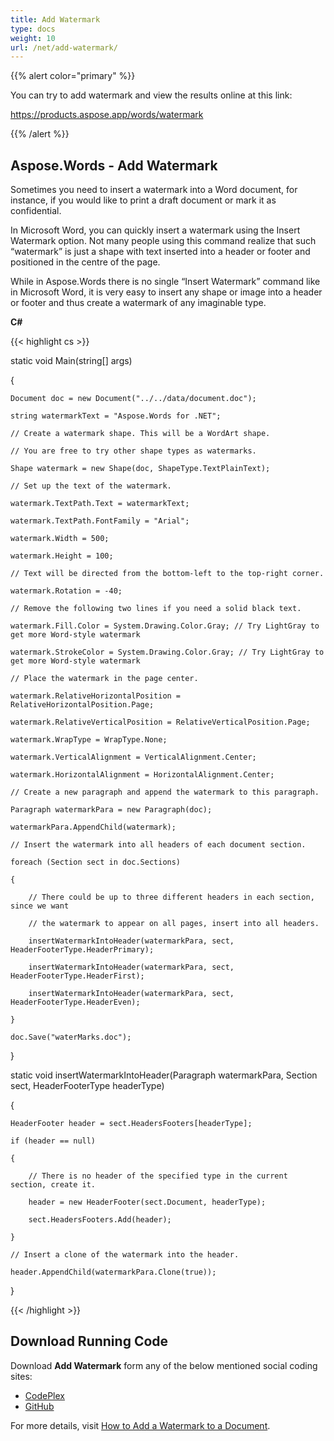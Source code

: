 ```yaml
---
title: Add Watermark
type: docs
weight: 10
url: /net/add-watermark/
---
```


{{% alert color="primary" %}} 

You can try to add watermark and view the results online at this link:

<https://products.aspose.app/words/watermark>

{{% /alert %}} 
## **Aspose.Words - Add Watermark**
Sometimes you need to insert a watermark into a Word document, for instance, if you would like to print a draft document or mark it as confidential.

In Microsoft Word, you can quickly insert a watermark using the Insert Watermark option. Not many people using this command realize that such “watermark” is just a shape with text inserted into a header or footer and positioned in the centre of the page.

While in Aspose.Words there is no single “Insert Watermark” command like in Microsoft Word, it is very easy to insert any shape or image into a header or footer and thus create a watermark of any imaginable type.

**C#**

{{< highlight cs >}}

 static void Main(string[] args)

{

	Document doc = new Document("../../data/document.doc");

	string watermarkText = "Aspose.Words for .NET";

	// Create a watermark shape. This will be a WordArt shape.

	// You are free to try other shape types as watermarks.

	Shape watermark = new Shape(doc, ShapeType.TextPlainText);

	// Set up the text of the watermark.

	watermark.TextPath.Text = watermarkText;

	watermark.TextPath.FontFamily = "Arial";

	watermark.Width = 500;

	watermark.Height = 100;

	// Text will be directed from the bottom-left to the top-right corner.

	watermark.Rotation = -40;

	// Remove the following two lines if you need a solid black text.

	watermark.Fill.Color = System.Drawing.Color.Gray; // Try LightGray to get more Word-style watermark

	watermark.StrokeColor = System.Drawing.Color.Gray; // Try LightGray to get more Word-style watermark

	// Place the watermark in the page center.

	watermark.RelativeHorizontalPosition = RelativeHorizontalPosition.Page;

	watermark.RelativeVerticalPosition = RelativeVerticalPosition.Page;

	watermark.WrapType = WrapType.None;

	watermark.VerticalAlignment = VerticalAlignment.Center;

	watermark.HorizontalAlignment = HorizontalAlignment.Center;

	// Create a new paragraph and append the watermark to this paragraph.

	Paragraph watermarkPara = new Paragraph(doc);

	watermarkPara.AppendChild(watermark);

	// Insert the watermark into all headers of each document section.

	foreach (Section sect in doc.Sections)

	{

		// There could be up to three different headers in each section, since we want

		// the watermark to appear on all pages, insert into all headers.

		insertWatermarkIntoHeader(watermarkPara, sect, HeaderFooterType.HeaderPrimary);

		insertWatermarkIntoHeader(watermarkPara, sect, HeaderFooterType.HeaderFirst);

		insertWatermarkIntoHeader(watermarkPara, sect, HeaderFooterType.HeaderEven);

	}

	doc.Save("waterMarks.doc");

}

static void insertWatermarkIntoHeader(Paragraph watermarkPara, Section sect, HeaderFooterType headerType)

{

	HeaderFooter header = sect.HeadersFooters[headerType];

	if (header == null)

	{

		// There is no header of the specified type in the current section, create it.

		header = new HeaderFooter(sect.Document, headerType);

		sect.HeadersFooters.Add(header);

	}

	// Insert a clone of the watermark into the header.

	header.AppendChild(watermarkPara.Clone(true));

}

{{< /highlight >}}
## **Download Running Code**
Download **Add Watermark** form any of the below mentioned social coding sites:

- [CodePlex](https://asposenpoi.codeplex.com/downloads/get/1475277)
- [GitHub](https://github.com/aspose-words/Aspose.Words-for-.NET/releases/download/Aspose.Words_Features_Missing_in_NPOI_v_1.0/Add.Watermark.Aspose.Words.zip)

For more details, visit [How to Add a Watermark to a Document](https://docs.aspose.com/display/wordsjava/How+to++Add+a+Watermark+to+a+Document).
